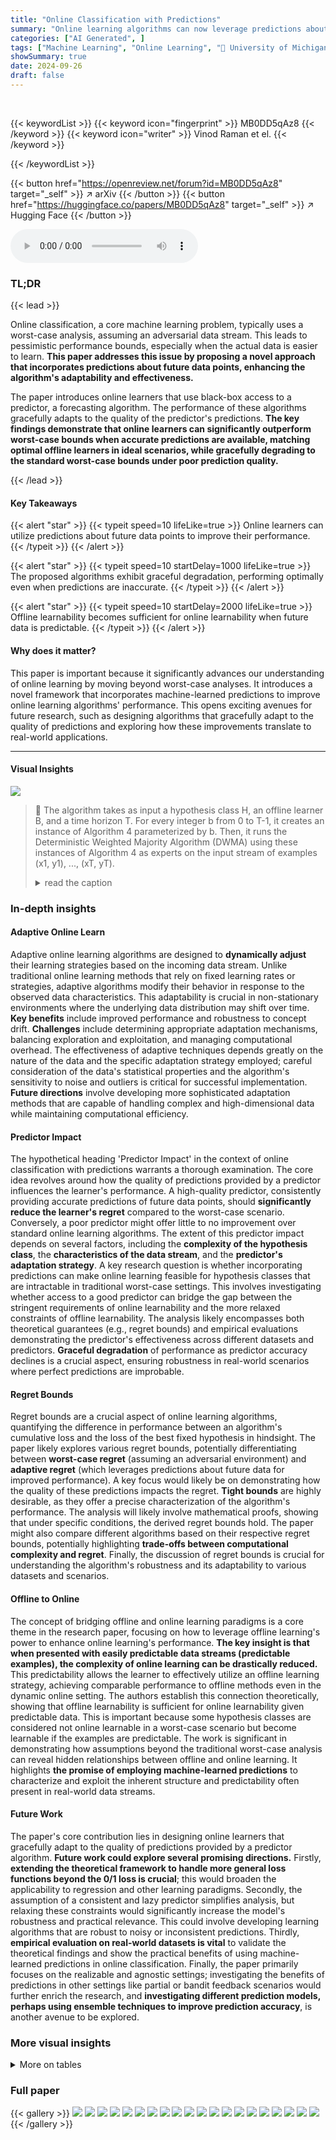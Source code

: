 ```yaml
---
title: "Online Classification with Predictions"
summary: "Online learning algorithms can now leverage predictions about future data to achieve significantly lower regret, smoothly transitioning between worst-case and best-case performance based on prediction..."
categories: ["AI Generated", ]
tags: ["Machine Learning", "Online Learning", "🏢 University of Michigan",]
showSummary: true
date: 2024-09-26
draft: false
---
```


<br>

{{< keywordList >}}
{{< keyword icon="fingerprint" >}} MB0DD5qAz8 {{< /keyword >}}
{{< keyword icon="writer" >}} Vinod Raman et el. {{< /keyword >}}
 
{{< /keywordList >}}

{{< button href="https://openreview.net/forum?id=MB0DD5qAz8" target="_self" >}}
↗ arXiv
{{< /button >}}
{{< button href="https://huggingface.co/papers/MB0DD5qAz8" target="_self" >}}
↗ Hugging Face
{{< /button >}}



<audio controls>
    <source src="https://ai-paper-reviewer.com/MB0DD5qAz8/podcast.wav" type="audio/wav">
    Your browser does not support the audio element.
</audio>


### TL;DR


{{< lead >}}

Online classification, a core machine learning problem, typically uses a worst-case analysis, assuming an adversarial data stream. This leads to pessimistic performance bounds, especially when the actual data is easier to learn.  **This paper addresses this issue by proposing a novel approach that incorporates predictions about future data points, enhancing the algorithm's adaptability and effectiveness.**

The paper introduces online learners that use black-box access to a predictor, a forecasting algorithm.  The performance of these algorithms gracefully adapts to the quality of the predictor's predictions. **The key findings demonstrate that online learners can significantly outperform worst-case bounds when accurate predictions are available, matching optimal offline learners in ideal scenarios, while gracefully degrading to the standard worst-case bounds under poor prediction quality.**

{{< /lead >}}


#### Key Takeaways

{{< alert "star" >}}
{{< typeit speed=10 lifeLike=true >}} Online learners can utilize predictions about future data points to improve their performance. {{< /typeit >}}
{{< /alert >}}

{{< alert "star" >}}
{{< typeit speed=10 startDelay=1000 lifeLike=true >}} The proposed algorithms exhibit graceful degradation, performing optimally even when predictions are inaccurate. {{< /typeit >}}
{{< /alert >}}

{{< alert "star" >}}
{{< typeit speed=10 startDelay=2000 lifeLike=true >}} Offline learnability becomes sufficient for online learnability when future data is predictable. {{< /typeit >}}
{{< /alert >}}

#### Why does it matter?
This paper is important because it significantly advances our understanding of online learning by moving beyond worst-case analyses.  It introduces a novel framework that incorporates machine-learned predictions to improve online learning algorithms' performance.  This opens exciting avenues for future research, such as designing algorithms that gracefully adapt to the quality of predictions and exploring how these improvements translate to real-world applications.

------
#### Visual Insights





![](https://ai-paper-reviewer.com/MB0DD5qAz8/tables_9_1.jpg)

> 🔼 The algorithm takes as input a hypothesis class H, an offline learner B, and a time horizon T. For every integer b from 0 to T-1, it creates an instance of Algorithm 4 parameterized by b. Then, it runs the Deterministic Weighted Majority Algorithm (DWMA) using these instances of Algorithm 4 as experts on the input stream of examples (x1, y1), ..., (xT, yT).
> <details>
> <summary>read the caption</summary>
> Algorithm 5 Online learner
> </details>





### In-depth insights


#### Adaptive Online Learn
Adaptive online learning algorithms are designed to **dynamically adjust** their learning strategies based on the incoming data stream.  Unlike traditional online learning methods that rely on fixed learning rates or strategies, adaptive algorithms modify their behavior in response to the observed data characteristics. This adaptability is crucial in non-stationary environments where the underlying data distribution may shift over time.  **Key benefits** include improved performance and robustness to concept drift.  **Challenges** include determining appropriate adaptation mechanisms, balancing exploration and exploitation, and managing computational overhead.  The effectiveness of adaptive techniques depends greatly on the nature of the data and the specific adaptation strategy employed; careful consideration of the data's statistical properties and the algorithm's sensitivity to noise and outliers is critical for successful implementation.  **Future directions** involve developing more sophisticated adaptation methods that are capable of handling complex and high-dimensional data while maintaining computational efficiency.

#### Predictor Impact
The hypothetical heading 'Predictor Impact' in the context of online classification with predictions warrants a thorough examination.  The core idea revolves around how the quality of predictions provided by a predictor influences the learner's performance.  A high-quality predictor, consistently providing accurate predictions of future data points, should **significantly reduce the learner's regret** compared to the worst-case scenario.  Conversely, a poor predictor might offer little to no improvement over standard online learning algorithms.  The extent of this predictor impact depends on several factors, including the **complexity of the hypothesis class**, the **characteristics of the data stream**, and the **predictor's adaptation strategy**.  A key research question is whether incorporating predictions can make online learning feasible for hypothesis classes that are intractable in traditional worst-case settings.  This involves investigating whether access to a good predictor can bridge the gap between the stringent requirements of online learnability and the more relaxed constraints of offline learnability.  The analysis likely encompasses both theoretical guarantees (e.g., regret bounds) and empirical evaluations demonstrating the predictor's effectiveness across different datasets and predictors. **Graceful degradation** of performance as predictor accuracy declines is a crucial aspect, ensuring robustness in real-world scenarios where perfect predictions are improbable.

#### Regret Bounds
Regret bounds are a crucial aspect of online learning algorithms, quantifying the difference in performance between an algorithm's cumulative loss and the loss of the best fixed hypothesis in hindsight.  The paper likely explores various regret bounds, potentially differentiating between **worst-case regret** (assuming an adversarial environment) and **adaptive regret** (which leverages predictions about future data for improved performance).  A key focus would likely be on demonstrating how the quality of these predictions impacts the regret.  **Tight bounds** are highly desirable, as they offer a precise characterization of the algorithm's performance. The analysis will likely involve mathematical proofs, showing that under specific conditions, the derived regret bounds hold.  The paper might also compare different algorithms based on their respective regret bounds, potentially highlighting **trade-offs between computational complexity and regret**.  Finally, the discussion of regret bounds is crucial for understanding the algorithm's robustness and its adaptability to various datasets and scenarios.

#### Offline to Online
The concept of bridging offline and online learning paradigms is a core theme in the research paper, focusing on how to leverage offline learning's power to enhance online learning's performance.  **The key insight is that when presented with easily predictable data streams (predictable examples), the complexity of online learning can be drastically reduced.**  This predictability allows the learner to effectively utilize an offline learning strategy, achieving comparable performance to offline methods even in the dynamic online setting. The authors establish this connection theoretically, showing that offline learnability is sufficient for online learnability given predictable data. This is important because some hypothesis classes are considered not online learnable in a worst-case scenario but become learnable if the examples are predictable. The work is significant in demonstrating how assumptions beyond the traditional worst-case analysis can reveal hidden relationships between offline and online learning. It highlights **the promise of employing machine-learned predictions** to characterize and exploit the inherent structure and predictability often present in real-world data streams.

#### Future Work
The paper's core contribution lies in designing online learners that gracefully adapt to the quality of predictions provided by a predictor algorithm.  **Future work could explore several promising directions.**  Firstly, **extending the theoretical framework to handle more general loss functions beyond the 0/1 loss is crucial**; this would broaden the applicability to regression and other learning paradigms. Secondly, the assumption of a consistent and lazy predictor simplifies analysis, but relaxing these constraints would significantly increase the model's robustness and practical relevance. This could involve developing learning algorithms that are robust to noisy or inconsistent predictions.  Thirdly, **empirical evaluation on real-world datasets is vital** to validate the theoretical findings and show the practical benefits of using machine-learned predictions in online classification.  Finally, the paper primarily focuses on the realizable and agnostic settings; investigating the benefits of predictions in other settings like partial or bandit feedback scenarios would further enrich the research, and **investigating different prediction models, perhaps using ensemble techniques to improve prediction accuracy**, is another avenue to be explored.


### More visual insights




<details>
<summary>More on tables
</summary>


![](https://ai-paper-reviewer.com/MB0DD5qAz8/tables_15_1.jpg)
> 🔼 This table summarizes the main theoretical results of the paper, specifically in the realizable setting. It presents upper bounds on the number of mistakes made by online learners, given access to a predictor and an offline learner. These bounds depend on the quality of predictions, the offline learner's performance, and the Littlestone dimension of the hypothesis class. The table highlights how online learning can be easier when the example stream is easily predictable. 
> <details>
> <summary>read the caption</summary>
> Table 3.1 Adaptive Rates in the Realizable Setting
> </details>

![](https://ai-paper-reviewer.com/MB0DD5qAz8/tables_18_1.jpg)
> 🔼 This table presents the main theoretical result of the paper, which provides upper bounds on the number of mistakes made by an online learner with access to predictions in the realizable setting. The upper bound gracefully adapts to the quality of predictions and the complexity of the hypothesis class. Specifically, it shows that the expected mistake bound interpolates between that of the best offline learner and the worst-case mistake bound.
> <details>
> <summary>read the caption</summary>
> Table 3.1: Adaptive Rates in the Realizable Setting
> </details>

</details>




### Full paper

{{< gallery >}}
<img src="https://ai-paper-reviewer.com/MB0DD5qAz8/1.png" class="grid-w50 md:grid-w33 xl:grid-w25" />
<img src="https://ai-paper-reviewer.com/MB0DD5qAz8/2.png" class="grid-w50 md:grid-w33 xl:grid-w25" />
<img src="https://ai-paper-reviewer.com/MB0DD5qAz8/3.png" class="grid-w50 md:grid-w33 xl:grid-w25" />
<img src="https://ai-paper-reviewer.com/MB0DD5qAz8/4.png" class="grid-w50 md:grid-w33 xl:grid-w25" />
<img src="https://ai-paper-reviewer.com/MB0DD5qAz8/5.png" class="grid-w50 md:grid-w33 xl:grid-w25" />
<img src="https://ai-paper-reviewer.com/MB0DD5qAz8/6.png" class="grid-w50 md:grid-w33 xl:grid-w25" />
<img src="https://ai-paper-reviewer.com/MB0DD5qAz8/7.png" class="grid-w50 md:grid-w33 xl:grid-w25" />
<img src="https://ai-paper-reviewer.com/MB0DD5qAz8/8.png" class="grid-w50 md:grid-w33 xl:grid-w25" />
<img src="https://ai-paper-reviewer.com/MB0DD5qAz8/9.png" class="grid-w50 md:grid-w33 xl:grid-w25" />
<img src="https://ai-paper-reviewer.com/MB0DD5qAz8/10.png" class="grid-w50 md:grid-w33 xl:grid-w25" />
<img src="https://ai-paper-reviewer.com/MB0DD5qAz8/11.png" class="grid-w50 md:grid-w33 xl:grid-w25" />
<img src="https://ai-paper-reviewer.com/MB0DD5qAz8/12.png" class="grid-w50 md:grid-w33 xl:grid-w25" />
<img src="https://ai-paper-reviewer.com/MB0DD5qAz8/13.png" class="grid-w50 md:grid-w33 xl:grid-w25" />
<img src="https://ai-paper-reviewer.com/MB0DD5qAz8/14.png" class="grid-w50 md:grid-w33 xl:grid-w25" />
<img src="https://ai-paper-reviewer.com/MB0DD5qAz8/15.png" class="grid-w50 md:grid-w33 xl:grid-w25" />
<img src="https://ai-paper-reviewer.com/MB0DD5qAz8/16.png" class="grid-w50 md:grid-w33 xl:grid-w25" />
<img src="https://ai-paper-reviewer.com/MB0DD5qAz8/17.png" class="grid-w50 md:grid-w33 xl:grid-w25" />
<img src="https://ai-paper-reviewer.com/MB0DD5qAz8/18.png" class="grid-w50 md:grid-w33 xl:grid-w25" />
<img src="https://ai-paper-reviewer.com/MB0DD5qAz8/19.png" class="grid-w50 md:grid-w33 xl:grid-w25" />
<img src="https://ai-paper-reviewer.com/MB0DD5qAz8/20.png" class="grid-w50 md:grid-w33 xl:grid-w25" />
{{< /gallery >}}